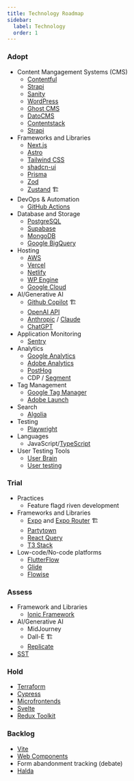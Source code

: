 ```yaml
---
title: Technology Roadmap
sidebar:
  label: Technology
  order: 1
---
```


### Adopt

- Content Mangagement Systems (CMS)
  - [Contentful](https://www.contentful.com/)
  - [Strapi](https://strapi.io/)
  - [Sanity](https://www.sanity.io/)
  - [WordPress](https://wordpress.org/)
  - [Ghost CMS](https://ghost.org/)
  - [DatoCMS](https://www.datocms.com/)
  - [Contentstack](https://www.contentstack.com/)
  - [Strapi](https://strapi.io/)
- Frameworks and Libraries
  - [Next.js](https://nextjs.org/)
  - [Astro](https://astro.build/)
  - [Tailwind CSS](https://tailwindcss.com/)
  - [shadcn-ui](https://ui.shadcn.com/)
  - [Prisma](https://www.prisma.io/)
  - [Zod](https://zod.dev/)
  - [Zustand](https://zustand-demo.pmnd.rs/) 🏗️
- DevOps & Automation
  - [GitHub Actions](https://docs.github.com/en/actions)
- Database and Storage
  - [PostgreSQL](https://www.postgresql.org/)
  - [Supabase](https://supabase.io/)
  - [MongoDB](https://www.mongodb.com/)
  - [Google BigQuery](https://cloud.google.com/bigquery)
- Hosting
  - [AWS](https://aws.amazon.com/)
  - [Vercel](https://vercel.com/)
  - [Netlify](https://www.netlify.com/)
  - [WP Engine](https://wpengine.com/)
  - [Google Cloud](https://cloud.google.com/)
- AI/Generative AI
  - [Github Copilot](https://github.com/features/copilot) 🏗️
  - [OpenAI API](https://platform.openai.com/docs/)
  - [Anthropic](https://www.anthropic.com/) / [Claude](https://claude.ai/)
  - [ChatGPT](https://chat.openai.com/)
- Application Monitoring
  - [Sentry](https://sentry.io/)
- Analytics
  - [Google Analytics](https://analytics.google.com/)
  - [Adobe Analytics](https://business.adobe.com/products/analytics/adobe-analytics.html)
  - [PostHog](https://posthog.com/)
  - CDP / [Segment](https://segment.com/)
- Tag Management
  - [Google Tag Manager](https://tagmanager.google.com/)
  - [Adobe Launch](https://launch.adobe.com/)
- Search
  - [Algolia](https://www.algolia.com/)
- Testing
  - [Playwright](https://playwright.dev/)
- Languages
  - JavaScript/[TypeScript](https://www.typescriptlang.org/)
- User Testing Tools
  - [User Brain](https://www.userbrain.com/en/)
  - [User testing](https://www.usertesting.com/)

### Trial

- Practices
  - Feature flagd riven development
- Frameworks and Libraries
  - [Expo](https://docs.expo.dev/) and [Expo Router](https://docs.expo.dev/router/introduction/) 🏗️
  - [Partytown](https://partytown.builder.io/)
  - [React Query](https://tanstack.com/query)
  - [T3 Stack](https://create.t3.gg/)
- Low-code/No-code platforms
  - [FlutterFlow](https://flutterflow.io/)
  - [Glide](https://www.glideapps.com/)
  - [Flowise](https://flowiseai.com/)

### Assess

- Framework and Libraries
  - [Ionic Framework](https://ionicframework.com/)
- AI/Generative AI
  - MidJourney
  - Dall-E 🏗️
  - [Replicate](https://www.replicate.com/)
- [SST](https://sst.dev/)

### Hold

- [Terraform](https://www.terraform.io/)
- [Cypress](https://www.cypress.io/)
- [Microfrontends](https://micro-frontends.org/)
- [Svelte](https://svelte.dev/)
- [Redux Toolkit](https://redux-toolkit.js.org/)

### Backlog

- [Vite](https://vitejs.dev/)
- [Web Components](https://developer.mozilla.org/en-US/docs/Web/Web_Components)
- Form abandonment tracking (debate)
- [Halda](https://halda.ai/)
